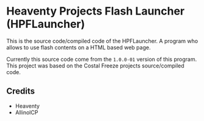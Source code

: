 # Heaventy Projects Flash Launcher (HPFLauncher)
This is the source code/compiled code of the HPFLauncher. 
A program who allows to use flash contents on a HTML based web page.

Currently this source code come from the `1.0.0-01` version of this program.  
This project was based on the Costal Freeze projects source/compiled code.
## Credits
* Heaventy
* AllinolCP
